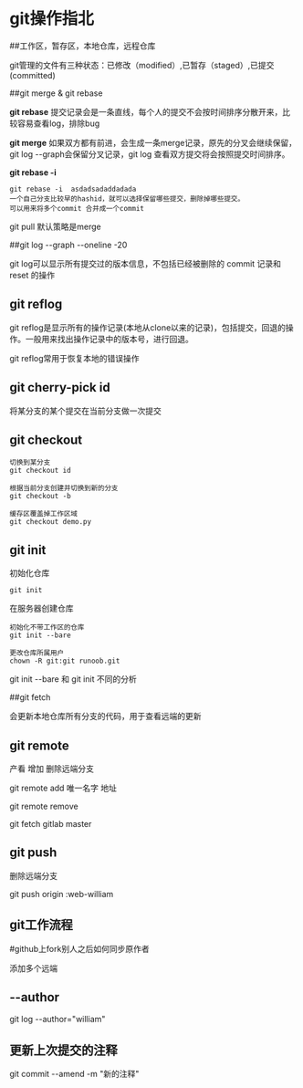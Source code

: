 # git操作指北

##工作区，暂存区，本地仓库，远程仓库

git管理的文件有三种状态：已修改（modified）,已暂存（staged）,已提交(committed)



##git merge & git rebase

**git rebase** 提交记录会是一条直线，每个人的提交不会按时间排序分散开来，比较容易查看log，排除bug

**git merge** 如果双方都有前进，会生成一条merge记录，原先的分叉会继续保留，git log --graph会保留分叉记录，git log 查看双方提交将会按照提交时间排序。 

**git rebase -i**

```
git rebase -i  asdadsadaddadada
一个自己分支比较早的hashid，就可以选择保留哪些提交，删除掉哪些提交。
可以用来将多个commit 合并成一个commit
```

git pull 默认策略是merge

##git log --graph --oneline -20

git log可以显示所有提交过的版本信息，不包括已经被删除的 commit 记录和 reset 的操作

## git reflog



git reflog是显示所有的操作记录(本地从clone以来的记录)，包括提交，回退的操作。一般用来找出操作记录中的版本号，进行回退。

git reflog常用于恢复本地的错误操作



## git cherry-pick id

将某分支的某个提交在当前分支做一次提交



## git checkout

```
切换到某分支
git checkout id

根据当前分支创建并切换到新的分支
git checkout -b 

缓存区覆盖掉工作区域
git checkout demo.py 
```

## git init



初始化仓库

```
git init 
```



在服务器创建仓库

```
初始化不带工作区的仓库
git init --bare  

更改仓库所属用户
chown -R git:git runoob.git
```

git init --bare  和 git init 不同的分析



##git fetch



会更新本地仓库所有分支的代码，用于查看远端的更新

## git remote 

产看 增加 删除远端分支

git remote  add   唯一名字  地址

git remote remove

git fetch gitlab master

 

## git push

删除远端分支

git push origin :web-william 



## git工作流程



#github上fork别人之后如何同步原作者



添加多个远端





## --author

git log --author="william"

## 更新上次提交的注释
git commit --amend -m "新的注释"

